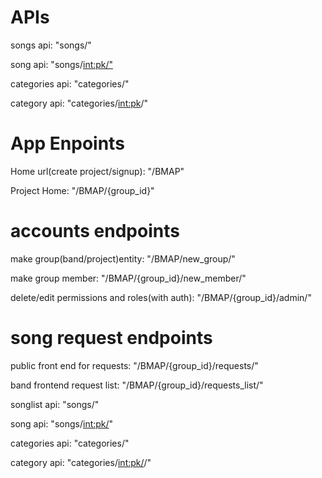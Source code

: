 # APIs

songs api: "songs/"

song api: "songs/<int:pk/">

categories api: "categories/"

category api: "categories/<int:pk>/"

# App Enpoints

Home url(create project/signup): "/BMAP"

Project Home: "/BMAP/{group_id}"

# accounts endpoints

make group(band/project)entity: "/BMAP/new_group/"

make group member: "/BMAP/{group_id}/new_member/"

delete/edit permissions and roles(with auth): "/BMAP/{group_id}/admin/"

# song request endpoints

public front end for requests: "/BMAP/{group_id}/requests/"

band frontend request list: "/BMAP/{group_id}/requests_list/"

songlist api: "songs/"

song api: "songs/<int:pk/>"

categories api: "categories/"

category api: "categories/<int:pk/>/"
